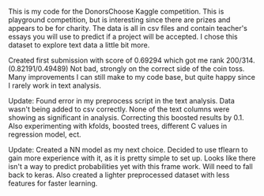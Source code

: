 This is my code for the DonorsChoose Kaggle competition.  This is playground competition, but is interesting since there are prizes and appears to be for charity.  The data is all in csv files and contain teacher's essays you will use to predict if a project will be accepted.  I chose this dataset to explore text data a little bit more.

Created first submission with score of 0.69294 which got me rank 200/314. (0.82191/0.49489)  Not bad, strongly on the correct side of the coin toss.  Many improvements I can still make to my code base, but quite happy since I rarely work in text analysis.

Update:
Found error in my preprocess script in the text analysis.  Data wasn't being added to csv correctly.  None of the text columns were showing as significant in analysis. Correcting this boosted results by 0.1.  Also experimenting with kfolds, boosted trees, different C values in regression model, ect.

Update:
Created a NN model as my next choice.  Decided to use tflearn to gain more experience with it, as it is pretty simple to set up.  Looks like there isn't a way to predict probabilities yet with this frame work.  Will need to fall back to keras.  Also created a lighter preprocessed dataset with less features for faster learning.
